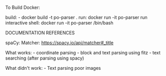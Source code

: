 
To Build Docker:

build:
    - docker build -t po-parser .
run:
    docker run -it po-parser
run interactive shell:
    docker run -it po-parser /bin/bash




DOCUMENTATION REFERENCES


spaCy:
    Matcher: https://spacy.io/api/matcher#_title



What works:
    - coordinate parsing
    - block and text parsing using fitz
    - text searching (after parsing using spacy)

What didn't work:
    - Text parsing poor images
    